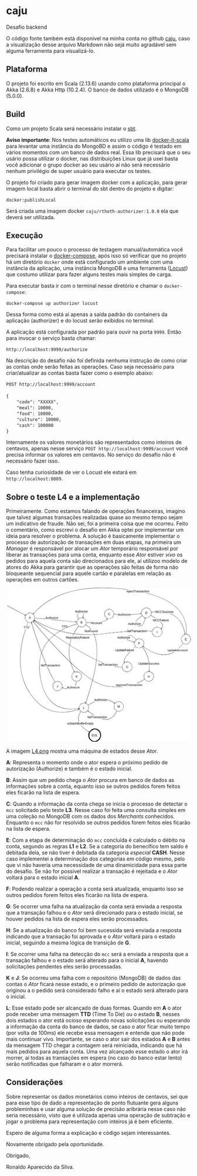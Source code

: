 # caju

Desafio backend

O código fonte também está disponível na minha conta no github [caju](https://github.com/rthoth/caju), caso a visualização desse arquivo Markdown não sejá muito agradável sem alguma ferramenta para visualizá-lo.

## Plataforma

O projeto foi escrito em Scala (2.13.6) usando como plataforma principal o Akka (2.6.8) e Akka Http (10.2.4). O banco de dados utilizado é o MongoDB (5.0.0).

## Build

Como um projeto Scala será necessário instalar o [sbt](https://www.scala-sbt.org/).

**Aviso importante**: Nos testes automáticos eu utilizo uma lib [docker-it-scala](https://github.com/whisklabs/docker-it-scala) para levantar uma instância do MongoBD e assim o código é testado em vários momentos com um banco de dados real. Essa lib precisará que o seu usário possa utilizar o docker, nas distribuições Linux que já usei basta você adicionar o grupo docker ao seu usário aí não será necessário nenhum privilégio de super usuário para executar os testes.

O projeto foi criado para gerar imagem docker com a aplicação, para gerar imagem local basta abrir o terminal do sbt dentro do projeto e digitar:

```
docker:publishLocal
```

Será criada uma imagem docker `caju/rthoth-authorizer:1.0.0` ela que deverá ser utilizada.

## Execução

Para facilitar um pouco o processo de testagem manual/automática você precisará instalar o [docker-compose](https://docs.docker.com/compose/), após isso só verificar que no projeto há um diretório `docker` onde está configurado um ambiente com uma instância da aplicação, uma instância MongoDB e uma ferramenta ([Locust](http://locust.io)) que costumo utilizar para fazer alguns testes mais simples de carga.

Para executar basta ir com o terminal nesse diretório e chamar o `docker-compose`:

```
docker-compose up authorizer locust
```

Dessa forma como está aí apenas a saída padrão do containers da aplicação (authorizer) e do locust serão exibidos no terminal.

A aplicação está configurada por padrão para ouvir na porta `9999`. Então para invocar o serviço basta chamar:

```
http://localhost:9999/authorize
```

Na descrição do desafio não foi definida nenhuma instrução de como criar as contas onde serão feitas as operações. Caso seja necessário para criar/atualizar as contas basta fazer como o exemplo abaixo:

```
POST http://localhost:9999/account

{
    "code": "XXXXX",
    "meal": 10000,
    "food": 10000,
    "culture": 10000,
    "cash": 100000
}
```

Internamente os valores monetários são representados como inteiros de centavos, apenas nesse serviço `POST http://localhost:9999/account` você precisa informar os valores em centavos. No serviço do desafio não é necessário fazer isso.


Caso tenha curiosidade de ver o Locust ele estará em `http://localhost:8089`.



## Sobre o teste L4 e a implementação

Primeiramente. Como estamos falando de operações financeiras, imagino que talvez algumas transações realizadas quase ao mesmo tempo sejam um indicativo de fraude. Não sei, foi a primeira coisa que me ocorreu. Feito o comentário, como escrevi o desafio em Akka optei por implementar um ideia para resolver o problema. A solução é basicamente implementar o processo de autorização de transações em duas etapas, na primeira um *Manager* é responsável por alocar um *Ator* temporário responsável por liberar as transações para uma conta, enquanto esse *Ator* estiver *vivo* os pedidos para aquela conta são direcionados para ele, aí utilizoo modelo de atores do Akka para garantir que as operações são feitas de forma não bloqueante sequencial para aquele cartão e paralelas em relação as operações em outros cartões.

![MEF do Ator temporário de L4](L4.png "Máquina de estados do Ator")

A imagem [L4.png](L4.png) mostra uma máquina de estados desse *Ator*.

**A**: Representa o momento onde o ator espera o próximo pedido de autorização (Authorize) e também é o estado inicial.

**B**: Assim que um pedido chega o *Ator* procura em banco de dados as informações sobre a conta, equanto isso se outros pedidos forem feitos eles ficarão na lista de espera.

**C**: Quando a informação da conta chega se inicia o processo de detectar o `mcc` solicitado pelo teste **L3**. Nesse caso foi feita uma consulta simples em uma coleção no MongoDB com os dados dos *Merchants* conhecidos. Enquanto o `mcc` não for resolvido se outros pedidos forem feitos eles ficarão na lista de espera.

**E**: Com a etapa de determinação do `mcc` concluída é calculado o débito na conta, segundo as regras **L1** e **L2**. Se a categoria do benecífico tem saldo é debitada dela, se não tiver é debitada da categoria *especial* **CASH**. Nesse caso implementei a determinação dos categorias em código mesmo, pelo que vi não haveria uma necessidade de uma dinamicidade para essa parte do desafio. Se não for possível realizar a transação é rejeitada e o *Ator* voltará para o estado inicial **A**.

**F**: Podendo realizar a operação a conta será atualizada, enquanto isso se outros pedidos forem feitos eles ficarão na lista de espera.

**G**: Se ocorrer uma falha na atualização da conta será enviada a resposta que a transação falhou e o *Ator* será direcionado para o estado inicial, se houver pedidos na lista de espera eles serão processados.

**H**: Se a atualização do banco foi bem sucessida será enviada a resposta indicando que a transação foi aprovada e o *Ator* voltará para o estado inicial, seguindo a mesma lógica de transição de **G**.

**I**: Se ocorrer uma falha na detecção do `mcc` será a enviada a resposta que a transação falhou e o estado será alterado para o inicial **A**, havendo solicitações pendentes eles serão processadas.

**K** e **J**: Se ocorreu uma falha com o repositório (MongoDB) de dados das contas o *Ator* ficará nesse estado, e o primeiro pedido de autorização que originou a o pedido será considerado falho e aí o estado será alterado para o inicial.

**L**: Esse estado pode ser alcançado de duas formas. Quando em **A** o ator pode receber uma mensagem **TTD** (Time To Die) ou o estado **B**, nesses dois estados o ator está ocioso esperando novas solicitações ou esperando a informação da conta do banco de dados, se caso o ator ficar muito tempo (por volta de 100ms) ele recebe essa mensagem e entende que não pode mais continuar vivo. Importante, se caso o ator sair dos estados **A** e **B** antes da mensagem TTD chegar a contagem será reiniciada, indicando que há mais pedidos para aquela conta. Uma vez alcançado esse estado o ator irá morrer, aí todas as transações em espera (no caso do banco estar lento) serão notificadas que falharam e o ator morrerá.

## Considerações

Sobre representar os dados monetários como inteiros de centavos, sei que para esse tipo de dado a representação de ponto flutuante gera alguns probleminhas e usar alguma solução de precisão aribrária nesse caso não seria necessário, visto que é utilizada apenas uma operação de subtração e jogar o problema para representação com inteiros já é bem eficiente.

Espero de alguma forma a explicação e código sejam interessantes.

Novamente obrigado pela oportunidade.


Obrigado,

Ronaldo Aparecido da Silva.
